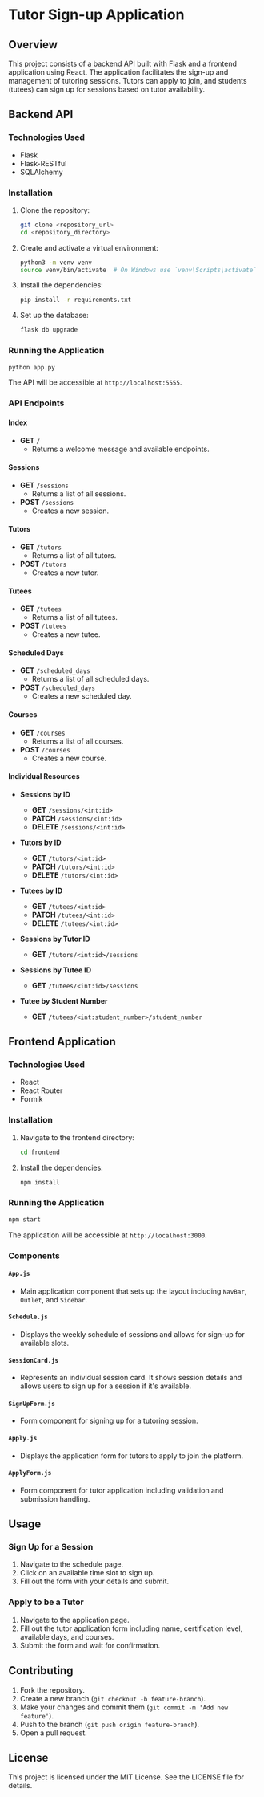# Tutor Sign-up Application

## Overview

This project consists of a backend API built with Flask and a frontend application using React. The application facilitates the sign-up and management of tutoring sessions. Tutors can apply to join, and students (tutees) can sign up for sessions based on tutor availability.

## Backend API

### Technologies Used
- Flask
- Flask-RESTful
- SQLAlchemy

### Installation
1. Clone the repository:
    ```bash
    git clone <repository_url>
    cd <repository_directory>
    ```
2. Create and activate a virtual environment:
    ```bash
    python3 -m venv venv
    source venv/bin/activate  # On Windows use `venv\Scripts\activate`
    ```
3. Install the dependencies:
    ```bash
    pip install -r requirements.txt
    ```
4. Set up the database:
    ```bash
    flask db upgrade
    ```

### Running the Application
```bash
python app.py
```
The API will be accessible at `http://localhost:5555`.

### API Endpoints

#### Index
- **GET** `/`
  - Returns a welcome message and available endpoints.

#### Sessions
- **GET** `/sessions`
  - Returns a list of all sessions.
- **POST** `/sessions`
  - Creates a new session.

#### Tutors
- **GET** `/tutors`
  - Returns a list of all tutors.
- **POST** `/tutors`
  - Creates a new tutor.

#### Tutees
- **GET** `/tutees`
  - Returns a list of all tutees.
- **POST** `/tutees`
  - Creates a new tutee.

#### Scheduled Days
- **GET** `/scheduled_days`
  - Returns a list of all scheduled days.
- **POST** `/scheduled_days`
  - Creates a new scheduled day.

#### Courses
- **GET** `/courses`
  - Returns a list of all courses.
- **POST** `/courses`
  - Creates a new course.

#### Individual Resources
- **Sessions by ID**
  - **GET** `/sessions/<int:id>`
  - **PATCH** `/sessions/<int:id>`
  - **DELETE** `/sessions/<int:id>`
  
- **Tutors by ID**
  - **GET** `/tutors/<int:id>`
  - **PATCH** `/tutors/<int:id>`
  - **DELETE** `/tutors/<int:id>`
  
- **Tutees by ID**
  - **GET** `/tutees/<int:id>`
  - **PATCH** `/tutees/<int:id>`
  - **DELETE** `/tutees/<int:id>`

- **Sessions by Tutor ID**
  - **GET** `/tutors/<int:id>/sessions`

- **Sessions by Tutee ID**
  - **GET** `/tutees/<int:id>/sessions`

- **Tutee by Student Number**
  - **GET** `/tutees/<int:student_number>/student_number`

## Frontend Application

### Technologies Used
- React
- React Router
- Formik

### Installation
1. Navigate to the frontend directory:
    ```bash
    cd frontend
    ```
2. Install the dependencies:
    ```bash
    npm install
    ```

### Running the Application
```bash
npm start
```
The application will be accessible at `http://localhost:3000`.

### Components

#### `App.js`
- Main application component that sets up the layout including `NavBar`, `Outlet`, and `Sidebar`.

#### `Schedule.js`
- Displays the weekly schedule of sessions and allows for sign-up for available slots.

#### `SessionCard.js`
- Represents an individual session card. It shows session details and allows users to sign up for a session if it's available.

#### `SignUpForm.js`
- Form component for signing up for a tutoring session.

#### `Apply.js`
- Displays the application form for tutors to apply to join the platform.

#### `ApplyForm.js`
- Form component for tutor application including validation and submission handling.

## Usage

### Sign Up for a Session
1. Navigate to the schedule page.
2. Click on an available time slot to sign up.
3. Fill out the form with your details and submit.

### Apply to be a Tutor
1. Navigate to the application page.
2. Fill out the tutor application form including name, certification level, available days, and courses.
3. Submit the form and wait for confirmation.

## Contributing

1. Fork the repository.
2. Create a new branch (`git checkout -b feature-branch`).
3. Make your changes and commit them (`git commit -m 'Add new feature'`).
4. Push to the branch (`git push origin feature-branch`).
5. Open a pull request.

## License

This project is licensed under the MIT License. See the LICENSE file for details.
